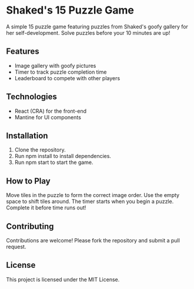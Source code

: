 
# **Shaked's 15 Puzzle Game**

A simple 15 puzzle game featuring puzzles from Shaked's goofy gallery for her self-development. Solve puzzles before your 10 minutes are up!

## **Features**
- Image gallery with goofy pictures
- Timer to track puzzle completion time
- Leaderboard to compete with other players

## **Technologies**
- React (CRA) for the front-end
- Mantine for UI components

## **Installation**
1. Clone the repository.
2. Run npm install to install dependencies.
3. Run npm start to start the game.

## **How to Play**
Move tiles in the puzzle to form the correct image order.
Use the empty space to shift tiles around.
The timer starts when you begin a puzzle. Complete it before time runs out!

## **Contributing**
Contributions are welcome! Please fork the repository and submit a pull request.

## **License**
This project is licensed under the MIT License.
